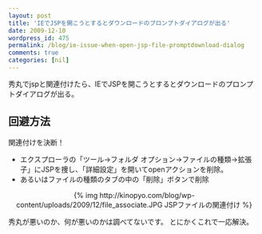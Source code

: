 ```yaml
---
layout: post
title: 'IEでJSPを開こうとするとダウンロードのプロンプトダイアログが出る'
date: 2009-12-10
wordpress_id: 475
permalink: /blog/ie-issue-when-open-jsp-file-promptdownload-dialog
comments: true
categories: [nil]
---
```

秀丸でjspと関連付けたら、IEでJSPを開こうとするとダウンロードのプロンプトダイアログが出る。

## 回避方法
関連付けを決断！
+  エクスプローラの「ツール→フォルダ オプション→ファイルの種類→拡張子」にJSPを捜し、「詳細設定」を開いてopenアクションを削除。
+  あるいはファイルの種類のタブの中の「削除」ボタンで削除
<p style="text-align: center;">{% img http://kinopyo.com/blog/wp-content/uploads/2009/12/file_associate.JPG JSPファイルの関連付け %}</p>

秀丸が悪いのか、何が悪いのかは調べてないです。
とにかくこれで一応解決。
